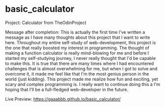 # basic_calculator
Project: Calculator from TheOdinProject

Message after completion: This is actually the first time I've written a message as I have many thoughts about this project that I want to write here. Throughout my 
entire self-study of web-development, this project is the one that really boosted my interest in programming. The thought of making a function calculator is really 
mind-blowing for me and before I started my self-studying journey, I never really thought that I'd be capable to make this. It is true that there are many times where
I had encountered challenges that is almost overwhelming for me, but when I got to solve and overcome it, it made me feel like that I'm the most genius person in the 
world (just kidding). This project made me realize how fun and exciting, yet scary and complex programming is. I really want to continue doing this a I'm hoping that 
I'll be a full-fledged web-developer in the future.

Live Preview: https://gaaabbb.github.io/basic_calculator/
